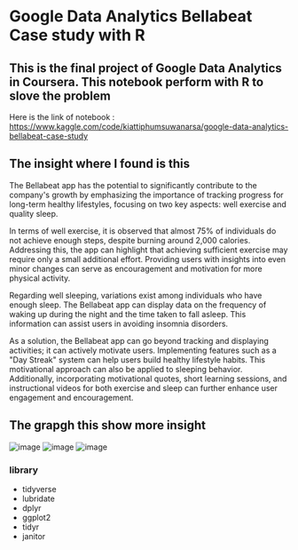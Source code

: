 # Google Data Analytics Bellabeat Case study with R

## This is the final project of Google Data Analytics in Coursera. This notebook perform with R to slove the problem
Here is the link of notebook : https://www.kaggle.com/code/kiattiphumsuwanarsa/google-data-analytics-bellabeat-case-study

## The insight where I found is this

The Bellabeat app has the potential to significantly contribute to the company's growth by emphasizing the importance of tracking progress for long-term healthy lifestyles, focusing on two key aspects: well exercise and quality sleep.

In terms of well exercise, it is observed that almost 75% of individuals do not achieve enough steps, despite burning around 2,000 calories. Addressing this, the app can highlight that achieving sufficient exercise may require only a small additional effort. Providing users with insights into even minor changes can serve as encouragement and motivation for more physical activity.

Regarding well sleeping, variations exist among individuals who have enough sleep. The Bellabeat app can display data on the frequency of waking up during the night and the time taken to fall asleep. This information can assist users in avoiding insomnia disorders.

As a solution, the Bellabeat app can go beyond tracking and displaying activities; it can actively motivate users. Implementing features such as a "Day Streak" system can help users build healthy lifestyle habits. This motivational approach can also be applied to sleeping behavior. Additionally, incorporating motivational quotes, short learning sessions, and instructional videos for both exercise and sleep can further enhance user engagement and encouragement.

## The grapgh this show more insight
![image](https://github.com/KiattiphumSuw/Google-Data-Analytics-Bellabeat-Case-study-with-R/assets/83391695/4661c3fb-3505-4c44-9778-83606f096486)
![image](https://github.com/KiattiphumSuw/Google-Data-Analytics-Bellabeat-Case-study-with-R/assets/83391695/d45e09bf-7b0c-4e50-a36e-e4682e6679b4)
![image](https://github.com/KiattiphumSuw/Google-Data-Analytics-Bellabeat-Case-study-with-R/assets/83391695/8244a8f5-2460-4dcf-b49b-05f56eeb244e)

### library
* tidyverse
* lubridate
* dplyr
* ggplot2
* tidyr
* janitor
